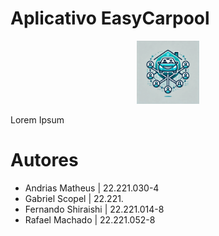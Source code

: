 # Aplicativo EasyCarpool
<p align="center">
<img src="https://github.com/FernandoShr/Projeto-EasyCarpool/blob/main/logo.webp" alt="drawing" width="20%"/>
</p>

Lorem Ipsum

# Autores
- Andrias Matheus | 22.221.030-4
- Gabriel Scopel | 22.221.
- Fernando Shiraishi | 22.221.014-8
- Rafael Machado | 22.221.052-8
